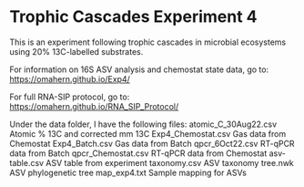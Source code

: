 # Trophic Cascades Experiment 4

This is an experiment following trophic cascades in microbial ecosystems using 20% 13C-labelled substrates. 

For information on 16S ASV analysis and chemostat state data, go to: 
https://omahern.github.io/Exp4/

For full RNA-SIP protocol, go to:
https://omahern.github.io/RNA_SIP_Protocol/


Under the data folder, I have the following files:
atomic_C_30Aug22.csv	Atomic % 13C and corrected mm 13C 
Exp4_Chemostat.csv	Gas data from Chemostat
Exp4_Batch.csv		Gas data from Batch 
qpcr_6Oct22.csv		RT-qPCR data from Batch 
qpcr_Chemostat.csv	RT-qPCR data from Chemostat
asv-table.csv		ASV table from experiment
taxonomy.csv		ASV taxonomy
tree.nwk		ASV phylogenetic tree
map_exp4.txt		Sample mapping for ASVs 

